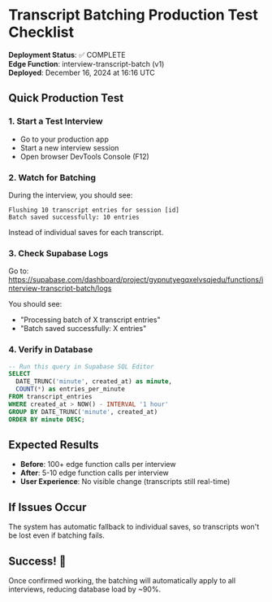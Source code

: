 # Transcript Batching Production Test Checklist

**Deployment Status**: ✅ COMPLETE  
**Edge Function**: interview-transcript-batch (v1)  
**Deployed**: December 16, 2024 at 16:16 UTC

## Quick Production Test

### 1. Start a Test Interview
- Go to your production app
- Start a new interview session
- Open browser DevTools Console (F12)

### 2. Watch for Batching
During the interview, you should see:
```
Flushing 10 transcript entries for session [id]
Batch saved successfully: 10 entries
```

Instead of individual saves for each transcript.

### 3. Check Supabase Logs
Go to: https://supabase.com/dashboard/project/gypnutyegqxelvsqjedu/functions/interview-transcript-batch/logs

You should see:
- "Processing batch of X transcript entries"
- "Batch saved successfully: X entries"

### 4. Verify in Database
```sql
-- Run this query in Supabase SQL Editor
SELECT 
  DATE_TRUNC('minute', created_at) as minute,
  COUNT(*) as entries_per_minute
FROM transcript_entries
WHERE created_at > NOW() - INTERVAL '1 hour'
GROUP BY DATE_TRUNC('minute', created_at)
ORDER BY minute DESC;
```

## Expected Results
- **Before**: 100+ edge function calls per interview
- **After**: 5-10 edge function calls per interview
- **User Experience**: No visible change (transcripts still real-time)

## If Issues Occur
The system has automatic fallback to individual saves, so transcripts won't be lost even if batching fails.

## Success! 🎉
Once confirmed working, the batching will automatically apply to all interviews, reducing database load by ~90%.